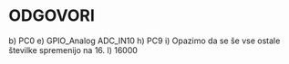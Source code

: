 # ODGOVORI

b) PC0
e) GPIO_Analog ADC_IN10
h) PC9
i) Opazimo da se še vse ostale številke spremenijo na 16.
l) 16000
